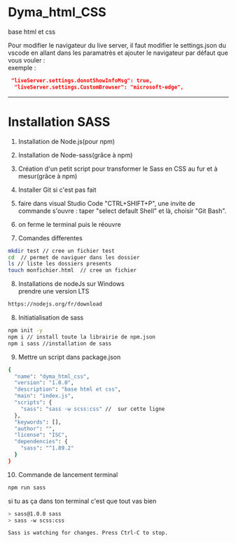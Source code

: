 # Dyma_html_CSS

base html et css

Pour modifier le navigateur du live server, il faut modifier le settings.json du vscode en allant dans les paramatrès et ajouter le navigateur par défaut que vous vouler :  
exemple :

```json
 "liveServer.settings.donotShowInfoMsg": true,
  "liveServer.settings.CustomBrowser": "microsoft-edge",
```

---

# Installation SASS

1. Installation de Node.js(pour npm)
2. Installation de Node-sass(grâce à npm)
3. Création d'un petit script pour transformer le Sass en CSS au fur et
   à mesur(grâce à npm)

4. Installer Git si c'est pas fait
5. faire dans visual Studio Code "CTRL+SHIFT+P", une invite de commande s'ouvre : taper "select default Shell" et là, choisir "Git Bash".
6. on ferme le terminal puis le réouvre
7. Comandes differentes

```bash
mkdir test // cree un fichier test
cd  // permet de naviguer dans les dossier
ls // liste les dossiers presents
touch monfichier.html  // cree un fichier

```

8. Installations de nodeJs sur Windows  
   prendre une version LTS

```bash
https://nodejs.org/fr/download
```

8. Initiatialisation de sass

```bash
npm init -y
npm i // install toute la librairie de npm.json
npm i sass //installation de sass

```

9. Mettre un script dans package.json

```bash
{
  "name": "dyma_html_css",
  "version": "1.0.0",
  "description": "base html et css",
  "main": "index.js",
  "scripts": {
    "sass": "sass -w scss:css" //  sur cette ligne
  },
  "keywords": [],
  "author": "",
  "license": "ISC",
  "dependencies": {
    "sass": "^1.89.2"
  }
}

```

10. Commande de lancement terminal

```bash
npm run sass
```

si tu as ça dans ton terminal c'est que tout vas bien

```bash
> sass@1.0.0 sass
> sass -w scss:css

Sass is watching for changes. Press Ctrl-C to stop.
```
